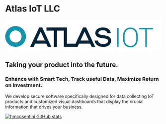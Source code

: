 # Atlas IoT LLC
![alt text](https://github.com/AtlasIoT-development/.github/blob/main/profile/IOT%20TURQUOISE.png)

## Taking your product into the future.

### Enhance with Smart Tech, Track useful Data, Maximize Return on Investment.

We develop secure software specifically designed for data collecting IoT products and customized visual dashboards that display the crucial information that drives your business.


[![hmcosentini GitHub stats](https://github-readme-stats.vercel.app/api?username=hmcosentini&count_private=true&show_icons=true&theme=dracula)](https://github.com/hmcosentini/github-readme-stats)
<!--
![Anurag's GitHub stats](https://github-readme-stats.vercel.app/api?username=hmcosentini&show_icons=true&theme=default)
[![Top Langs](https://github-readme-stats.vercel.app/api/top-langs/?username=anuraghazra&layout=compact)](https://github.com/anuraghazra/github-readme-stats)

[![Top Langs](https://github-readme-stats.vercel.app/api/top-langs/?username=hmcosentini&count_private=true)](https://github.com/anuraghazra/github-readme-stats)
![Anurag's GitHub stats](https://github-readme-stats.vercel.app/api?username=hmcosentini&count_private=true)



**Here are some ideas to get you started:**

🙋‍♀️ A short introduction - what is your organization all about?
🌈 Contribution guidelines - how can the community get involved?
👩‍💻 Useful resources - where can the community find your docs? Is there anything else the community should know?
🍿 Fun facts - what does your team eat for breakfast?
🧙 Remember, you can do mighty things with the power of [Markdown](https://guides.github.com/features/mastering-markdown/)
-->
